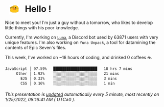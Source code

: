 <h1>   <img src="./spoink.gif" style="vertical-align:middle;" width="30px">   Hello ! </h1>

Nice to meet you! I'm just a guy without a tomorrow, who likes to develop little things with his poor knowledge.

Currently, I'm working on <a href='https://github.com/Asgarrrr/Luna'>`Luna`</a>, a Discord bot used by 63871 users with very unique features. I'm also working on `Yuna Unpack`, a tool for datamining the contents of Epic Seven's files.

This week, I've worked on ~18 hours of coding, and drinked 0 coffees ☕.

```
JavaScript │ 97.59%   ████████████████████   18 hrs 7 mins
     Other │ 1.92%    ░░░░░░░░░░░░░░░░░░░░   21 mins
       EJS │ 0.33%    ░░░░░░░░░░░░░░░░░░░░   3 mins
       CSS │ 0.16%    ░░░░░░░░░░░░░░░░░░░░   1 min
```

###### This presentation is [updated](https://github.com/Asgarrrr) automatically every 5 minute, most recently on 1/25/2022, 08:16:41 AM ( UTC±0 ).